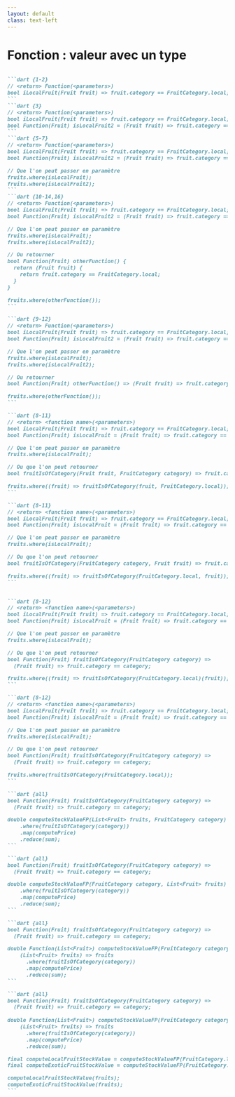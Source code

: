 ```yaml
---
layout: default
class: text-left
---
```


# Fonction : valeur avec un type

````md magic-move {lines: true}

```dart {1-2}
// <return> Function(<parameters>)
bool iLocalFruit(Fruit fruit) => fruit.category == FruitCategory.local;
```
```dart {3}
// <return> Function(<parameters>)
bool iLocalFruit(Fruit fruit) => fruit.category == FruitCategory.local;
bool Function(Fruit) isLocalFruit2 = (Fruit fruit) => fruit.category == FruitCategory.local;
```
```dart {5-7}
// <return> Function(<parameters>)
bool iLocalFruit(Fruit fruit) => fruit.category == FruitCategory.local;
bool Function(Fruit) isLocalFruit2 = (Fruit fruit) => fruit.category == FruitCategory.local;

// Que l'on peut passer en paramètre
fruits.where(isLocalFruit);
fruits.where(isLocalFruit2);
```
```dart {10-14,16}
// <return> Function(<parameters>)
bool iLocalFruit(Fruit fruit) => fruit.category == FruitCategory.local;
bool Function(Fruit) isLocalFruit2 = (Fruit fruit) => fruit.category == FruitCategory.local;

// Que l'on peut passer en paramètre
fruits.where(isLocalFruit);
fruits.where(isLocalFruit2);

// Ou retourner
bool Function(Fruit) otherFunction() {
  return (Fruit fruit) {
    return fruit.category == FruitCategory.local; 
  }
}

fruits.where(otherFunction());
```

```dart {9-12}
// <return> Function(<parameters>)
bool iLocalFruit(Fruit fruit) => fruit.category == FruitCategory.local;
bool Function(Fruit) isLocalFruit2 = (Fruit fruit) => fruit.category == FruitCategory.local;

// Que l'on peut passer en paramètre
fruits.where(isLocalFruit);
fruits.where(isLocalFruit2);

// Ou retourner
bool Function(Fruit) otherFunction() => (Fruit fruit) => fruit.category == FruitCategory.local; 

fruits.where(otherFunction());
```

```dart {8-11}
// <return> <function name>(<parameters>)
bool iLocalFruit(Fruit fruit) => fruit.category == FruitCategory.local;
bool Function(Fruit) isLocalFruit = (Fruit fruit) => fruit.category == FruitCategory.local;

// Que l'on peut passer en paramètre
fruits.where(isLocalFruit);

// Ou que l'on peut retourner
bool fruitIsOfCategory(Fruit fruit, FruitCategory category) => fruit.category == category; 

fruits.where((fruit) => fruitIsOfCategory(fruit, FruitCategory.local));
```

```dart {8-11}
// <return> <function name>(<parameters>)
bool iLocalFruit(Fruit fruit) => fruit.category == FruitCategory.local;
bool Function(Fruit) isLocalFruit = (Fruit fruit) => fruit.category == FruitCategory.local;

// Que l'on peut passer en paramètre
fruits.where(isLocalFruit);

// Ou que l'on peut retourner
bool fruitIsOfCategory(FruitCategory category, Fruit fruit) => fruit.category == category; 

fruits.where((fruit) => fruitIsOfCategory(FruitCategory.local, fruit));
```


```dart {8-12}
// <return> <function name>(<parameters>)
bool iLocalFruit(Fruit fruit) => fruit.category == FruitCategory.local;
bool Function(Fruit) isLocalFruit = (Fruit fruit) => fruit.category == FruitCategory.local;

// Que l'on peut passer en paramètre
fruits.where(isLocalFruit);

// Ou que l'on peut retourner
bool Function(Fruit) fruitIsOfCategory(FruitCategory category) => 
  (Fruit fruit) => fruit.category == category; 

fruits.where((fruit) => fruitIsOfCategory(FruitCategory.local)(fruit));
```

```dart {8-12}
// <return> <function name>(<parameters>)
bool iLocalFruit(Fruit fruit) => fruit.category == FruitCategory.local;
bool Function(Fruit) isLocalFruit = (Fruit fruit) => fruit.category == FruitCategory.local;

// Que l'on peut passer en paramètre
fruits.where(isLocalFruit);

// Ou que l'on peut retourner
bool Function(Fruit) fruitIsOfCategory(FruitCategory category) => 
  (Fruit fruit) => fruit.category == category; 

fruits.where(fruitIsOfCategory(FruitCategory.local));
```

```dart {all}
bool Function(Fruit) fruitIsOfCategory(FruitCategory category) => 
  (Fruit fruit) => fruit.category == category; 

double computeStockValueFP(List<Fruit> fruits, FruitCategory category) => fruits
    .where(fruitIsOfCategory(category))
    .map(computePrice)
    .reduce(sum);
```

```dart {all}
bool Function(Fruit) fruitIsOfCategory(FruitCategory category) => 
  (Fruit fruit) => fruit.category == category; 

double computeStockValueFP(FruitCategory category, List<Fruit> fruits) => fruits
    .where(fruitIsOfCategory(category))
    .map(computePrice)
    .reduce(sum);
```

```dart {all}
bool Function(Fruit) fruitIsOfCategory(FruitCategory category) => 
  (Fruit fruit) => fruit.category == category; 

double Function(List<Fruit>) computeStockValueFP(FruitCategory category) => 
    (List<Fruit> fruits) => fruits
      .where(fruitIsOfCategory(category))
      .map(computePrice)
      .reduce(sum);
```

```dart {all}
bool Function(Fruit) fruitIsOfCategory(FruitCategory category) => 
  (Fruit fruit) => fruit.category == category; 
  
double Function(List<Fruit>) computeStockValueFP(FruitCategory category) => 
    (List<Fruit> fruits) => fruits
      .where(fruitIsOfCategory(category))
      .map(computePrice)
      .reduce(sum);

final computeLocalFruitStockValue = computeStockValueFP(FruitCategory.local);
final computeExoticFruitStockValue = computeStockValueFP(FruitCategory.exotic);

computeLocalFruitStockValue(fruits);
computeExoticFruitStockValue(fruits);
```

````
